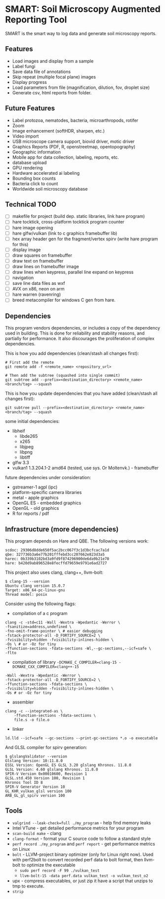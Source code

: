 # SMART: Soil Microscopy Augmented Reporting Tool
SMART is the smart way to log data and generate soil microscopy reports.

## Features
- Load images and display from a sample
- Label fungi
- Save data file of annotations
- Skip repeat (multiple focal plane) images
- Display progress
- Load parameters from file (magnification, dilution, fov, droplet size)
- Generate csv, html reports from folder.

## Future Features
- Label protozoa, nematodes, bacteria, microarthropods, rotifer  
- Zoom
- Image enhancement (softHDR, sharpen, etc.)
- Video import
- USB microscope camera support, biovid driver, motic driver
- Graphics Reports (PDF, R, openstreetmap, opentopography)
- Geographic information
- Mobile app for data collection, labeling, reports, etc.
- database upload
- GPU rendering
- Hardware accelerated ai labeling
- Bounding box counts
- Bacteria click to count
- Worldwide soil microscopy database

## Technical TODO
- [ ] makefile for project (build dep. static libraries, link hare program)
- [ ] hare tocktick, cross-platform tocktick program counter
- [ ] hare image opening
- [ ] hare glfw/vulkan (link to c graphics framebuffer lib)
- [ ] hex array header gen for the fragment/vertex spirv (write hare program for this)
- [ ] display image
- [ ] draw squares on framebuffer
- [ ] draw text on framebuffer
- [ ] draw lines on framebuffer image
- [ ] draw lines when keypress, parallel line expand on keypress
- [ ] navigation
- [ ] save line data files as wxf
- [ ] AVX on x86, neon on arm
- [ ] hare warren (ravenring)
- [ ] breed metacompiler for windows C gen from hare.

## Dependencies
This program vendors dependencies, or includes a copy of the dependency used in building. This is done for reliability and stability reasons, and partially for performance. It also discourages the proliferation of complex dependencies.

This is how you add dependencies (clean/stash all changes first):
```
# First add the remote
git remote add -f <remote_name> <repository_url>

# Then add the subtree (squashed into single commit)
git subtree add --prefix=<destination_directory> <remote_name> <branch/tag> --squash
```

This is how you update dependencies that you have added (clean/stash all changes first):
```
git subtree pull --prefix=<destination_directory> <remote_name> <branch/tag> --squash
```

some initial dependencies:
- libheif
	- libde265
	- x265
	- libjpeg
	- libpng
	- libtiff
- glfw 3.3
- vulkan1 1.3.204.1-2 amd64 (tested, use sys. Or Moltenvk.) - framebuffer

future dependencies under consideration:
- gstreamer-1 agpl (ipc)
- platform-specific camera libraries
- metal - apple graphics
- OpenGL ES - embedded graphics
- OpenGL - old graphics
- R for reports / pdf

## Infrastructure (more dependencies)
This program depends on Hare and QBE. The following versions work:
```
scdoc: 29306d8dde650f5ac2bcc067f3c1d3bcfcac7a1d
qbe: 327736b3a6e77b201fffebd3cc207662e823d3a5
harec: 0b339b3102bd3a9fd9f874296900de6da9b21e70
hare: b420d9ab896528e8fecffd79659e9791e6ad2727
```

This project also uses clang, clang++, llvm-bolt:
```
$ clang-15 --version
Ubuntu clang version 15.0.7
Target: x86_64-pc-linux-gnu
Thread model: posix
```

Consider using the following flags:
- compilation of a c program
```
clang -c -std=c11 -Wall -Wextra -Wpedantic -Werror \
-fsanitize=address,undefined \
-fno-omit-frame-pointer \ # easier debugging
-fstack-protector-all -D_FORTIFY_SOURCE=2 \
-fvisibility=hidden -fvisibility-inlines-hidden \
-Os \ # or -Oz for tiny
-ffunction-sections -fdata-sections -Wl,--gc-sections,--icf=safe \
-flto
```
- compilation of library `-DCMAKE_C_COMPILER=clang-15 -DCMAKE_CXX_COMPILER=clang++-15`
```
-Wall -Wextra -Wpedantic -Werror \
-fstack-protector-all -D_FORTIFY_SOURCE=2 \
-ffunction-sections -fdata-sections \
-fvisibility=hidden -fvisibility-inlines-hidden \
-Os # or -Oz for tiny
```
- assembler
```
clang -c --integrated-as \
    -ffunction-sections -fdata-sections \
    file.s -o file.o
```
- linker
```
ld.lld --icf=safe --gc-sections --print-gc-sections *.o -o executable
```

And GLSL compiler for spirv generation:
```
$ glslangValidator --version
Glslang Version: 10:11.8.0
ESSL Version: OpenGL ES GLSL 3.20 glslang Khronos. 11.8.0
GLSL Version: 4.60 glslang Khronos. 11.8.0
SPIR-V Version 0x00010600, Revision 1
GLSL.std.450 Version 100, Revision 1
Khronos Tool ID 8
SPIR-V Generator Version 10
GL_KHR_vulkan_glsl version 100
ARB_GL_gl_spirv version 100
```

## Tools
- `valgrind --leak-check=full ./my_program` - help find memory leaks
- Intel VTune - get detailed performance metrics for your program
- `scan-build make` - clang 
- `clang-format` - format your C source code to follow a standard style
- `perf record ./my_program` and `perf report` - get performance metrics on Linux
- `bolt` - LLVM-project binary optimizer (only for Linux right now). Used with perf2bolt to convert recorded perf data to bolt format, then llvm-bolt to optimize the executable
	- `sudo perf record -F 99 ./vulkan_test`
	- `llvm-bolt-15 -data perf.data vulkan_test -o vulkan_test_o2`
- upx - compress executables, or just zip it have a script that unzips to tmp to execute.
- `strip`
